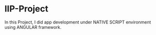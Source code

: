 # IIP-Project
In this Project, I did app development under NATIVE SCRIPT environment using ANGULAR framework.
